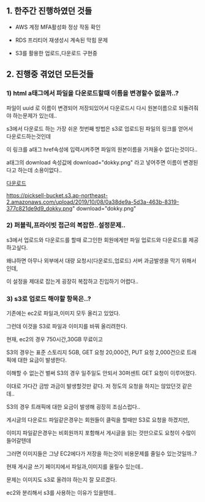 ## 1. 한주간 진행하였던 것들

* AWS 계정 MFA활성화 정상 작동 확인

* RDS 프리티어 재생성시 계속된 막힘 문제

* S3를 활용한 업로드,다운로드 구현중 


## 2. 진행중 겪었던 모든것들 


### 1) html a태그에서 파일을 다운로드할때 이름을 변경할수 없을까..?

파일이 uuid 로 이름이 변경되어 저장되있어서 다운로드시 다시 원본이름으로 되돌려줘야 하는문제가 있는데..

s3에서 다운로드 하는 가장 쉬운 첫번째 방법은 s3로 업로드된 파일의 링크를 얻어서 다운로드하는것인데

이 링크를 a태그 href속성에 입력시켜주면 파일의 원본이름을 가져올수 없다는것이다..

a태그의 download 속성값에 download="dokky.png" 라고 넣어주면 이름이 변경된다고 하는데 소용이없다..

<a href="https://picksell-bucket.s3.ap-northeast-2.amazonaws.com/upload/2019/10/08/0a38de9a-5d3a-463b-8319-377c821de9d9_dokky.png" download="dokky.png">다운로드</a>

https://picksell-bucket.s3.ap-northeast-2.amazonaws.com/upload/2019/10/08/0a38de9a-5d3a-463b-8319-377c821de9d9_dokky.png" download="dokky.png"


### 2) 퍼블릭,프라이빗 접근의 복잡한..설정문제..
 
s3에서 업로드와 다운로드를 할때 로그인한 회원에게만 파일 업로드와 다운로드를 제공하고싶다. 

왜냐하면 아무나 외부에서 대량 요청시(다운로드,업로드) 서버 과금발생을 막기 위해서인데,

이 설정을 제대로 잡는게 굉장히 복잡하고 진입하기 어렵다..

### 3) s3로 업로드 해야할 항목은..?

기존에는 ec2로 파일과,이미지 모두 올리고 있었다.

그런데 이것을 S3로 파일과 이미지를 바꿔 올리려한다.

현재, ec2의 경우 750시간,30GB 무료이고 

S3의 경우는 표준 스토리지 5GB, GET 요청 20,000건, PUT 요청 2,000건으로 트래픽에 대한 요금이 발생한다.

이해할 수 없는건 벌써 S3의 경우 일주일도 안되서 30퍼센트 GET 요청이 이루어졌다.

이대로 가다간 금방 과금이 발생할것만 같다. 저 정도의 요청을 하지는 않았던것 같은데..

S3의 경우 트래픽에 대한 요금이 발생해 굉장히 조심스럽다..

게시글의 다운로드 파일같은경우는 회원들이 클릭을 할때만 S3로 요청을 하겠지만, 

이미지 파일같은경우는 비회원까지 포함해서 게시글을 읽는 것만으로도 요청이 수많이 들어갈텐데

그러면 이미지들은 그냥 EC2에다가 저장을 하는것이 비용문제를 줄일수 있는것일까..?

현재 게시글 쓰기 페이지에서 파일과,이미지를 올릴수 있는데..

문제는 이미지도 s3로 올려야 하는지 잘 모르겠다.

ec2와 분리해서 s3를 사용하는 이유가 있을텐데..